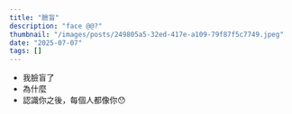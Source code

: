 ```yaml
---
title: "臉盲"
description: "face @@?"
thumbnail: "/images/posts/249805a5-32ed-417e-a109-79f87f5c7749.jpeg"
date: "2025-07-07"
tags: []
---
```

- 我臉盲了
- 為什麼
- 認識你之後，每個人都像你😯

